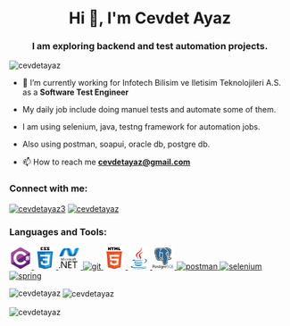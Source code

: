 <h1 align="center">Hi 👋, I'm Cevdet Ayaz</h1>
<h3 align="center">I am exploring backend and test automation projects.</h3>

<p align="left"> <img src="https://komarev.com/ghpvc/?username=cevdetayaz&label=Profile%20views&color=0e75b6&style=flat" alt="cevdetayaz" /> </p>

- 🌱 I’m currently working for Infotech Bilisim ve Iletisim Teknolojileri A.S. as a **Software Test Engineer**
- My daily job include doing manuel tests and automate some of them.
- I am using selenium, java, testng framework for automation jobs.
- Also using postman, soapui, oracle db, postgre db.

- 📫 How to reach me **cevdetayaz@gmail.com**

<h3 align="left">Connect with me:</h3>
<p align="left">
<a href="https://twitter.com/cevdetayaz3" target="blank"><img align="center" src="https://raw.githubusercontent.com/rahuldkjain/github-profile-readme-generator/master/src/images/icons/Social/twitter.svg" alt="cevdetayaz3" height="30" width="40" /></a>
<a href="https://linkedin.com/in/cevdetayaz" target="blank"><img align="center" src="https://raw.githubusercontent.com/rahuldkjain/github-profile-readme-generator/master/src/images/icons/Social/linked-in-alt.svg" alt="cevdetayaz" height="30" width="40" /></a>
</p>

<h3 align="left">Languages and Tools:</h3>
<p align="left"> <a href="https://www.w3schools.com/cs/" target="_blank" rel="noreferrer"> <img src="https://raw.githubusercontent.com/devicons/devicon/master/icons/csharp/csharp-original.svg" alt="csharp" width="40" height="40"/> </a> <a href="https://www.w3schools.com/css/" target="_blank" rel="noreferrer"> <img src="https://raw.githubusercontent.com/devicons/devicon/master/icons/css3/css3-original-wordmark.svg" alt="css3" width="40" height="40"/> </a> <a href="https://dotnet.microsoft.com/" target="_blank" rel="noreferrer"> <img src="https://raw.githubusercontent.com/devicons/devicon/master/icons/dot-net/dot-net-original-wordmark.svg" alt="dotnet" width="40" height="40"/> </a> <a href="https://git-scm.com/" target="_blank" rel="noreferrer"> <img src="https://www.vectorlogo.zone/logos/git-scm/git-scm-icon.svg" alt="git" width="40" height="40"/> </a> <a href="https://www.w3.org/html/" target="_blank" rel="noreferrer"> <img src="https://raw.githubusercontent.com/devicons/devicon/master/icons/html5/html5-original-wordmark.svg" alt="html5" width="40" height="40"/> </a> <a href="https://www.java.com" target="_blank" rel="noreferrer"> <img src="https://raw.githubusercontent.com/devicons/devicon/master/icons/java/java-original.svg" alt="java" width="40" height="40"/> </a> <a href="https://www.postgresql.org" target="_blank" rel="noreferrer"> <img src="https://raw.githubusercontent.com/devicons/devicon/master/icons/postgresql/postgresql-original-wordmark.svg" alt="postgresql" width="40" height="40"/> </a> <a href="https://postman.com" target="_blank" rel="noreferrer"> <img src="https://www.vectorlogo.zone/logos/getpostman/getpostman-icon.svg" alt="postman" width="40" height="40"/> </a> <a href="https://www.selenium.dev" target="_blank" rel="noreferrer"> <img src="https://raw.githubusercontent.com/detain/svg-logos/780f25886640cef088af994181646db2f6b1a3f8/svg/selenium-logo.svg" alt="selenium" width="40" height="40"/> </a> <a href="https://spring.io/" target="_blank" rel="noreferrer"> <img src="https://www.vectorlogo.zone/logos/springio/springio-icon.svg" alt="spring" width="40" height="40"/> </a> </p>

<p><img align="left" src="https://github-readme-stats.vercel.app/api/top-langs?username=cevdetayaz&show_icons=true&locale=en&layout=compact" alt="cevdetayaz" /></p>

<p>&nbsp;<img align="center" src="https://github-readme-stats.vercel.app/api?username=cevdetayaz&show_icons=true&locale=en" alt="cevdetayaz" /></p>

<p><img align="center" src="https://github-readme-streak-stats.herokuapp.com/?user=cevdetayaz&" alt="cevdetayaz" /></p>

